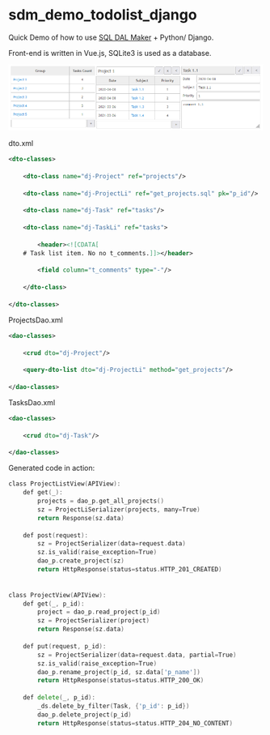 # sdm_demo_todolist_django
Quick Demo of how to use [SQL DAL Maker](https://github.com/panedrone/sqldalmaker) + Python/ Django.

Front-end is written in Vue.js, SQLite3 is used as a database.

![demo-go.png](demo-go.png)

dto.xml
```xml
<dto-classes>

    <dto-class name="dj-Project" ref="projects"/>

    <dto-class name="dj-ProjectLi" ref="get_projects.sql" pk="p_id"/>

    <dto-class name="dj-Task" ref="tasks"/>

    <dto-class name="dj-TaskLi" ref="tasks">

        <header><![CDATA[
    # Task list item. No no t_comments.]]></header>

        <field column="t_comments" type="-"/>

    </dto-class>

</dto-classes>
```
ProjectsDao.xml
```xml
<dao-classes>
    
    <crud dto="dj-Project"/>

    <query-dto-list dto="dj-ProjectLi" method="get_projects"/>

</dao-classes>
```
TasksDao.xml
```xml
<dao-classes>
    
    <crud dto="dj-Task"/>

</dao-classes>
```
Generated code in action:
```go
class ProjectListView(APIView):
    def get(_):
        projects = dao_p.get_all_projects()
        sz = ProjectLiSerializer(projects, many=True)
        return Response(sz.data)
    
    def post(request):
        sz = ProjectSerializer(data=request.data)
        sz.is_valid(raise_exception=True)
        dao_p.create_project(sz)
        return HttpResponse(status=status.HTTP_201_CREATED)


class ProjectView(APIView):
    def get(_, p_id):
        project = dao_p.read_project(p_id)
        sz = ProjectSerializer(project)
        return Response(sz.data)
    
    def put(request, p_id):
        sz = ProjectSerializer(data=request.data, partial=True)
        sz.is_valid(raise_exception=True)
        dao_p.rename_project(p_id, sz.data['p_name'])
        return HttpResponse(status=status.HTTP_200_OK)
    
    def delete(_, p_id):
        _ds.delete_by_filter(Task, {'p_id': p_id})
        dao_p.delete_project(p_id)
        return HttpResponse(status=status.HTTP_204_NO_CONTENT)
```